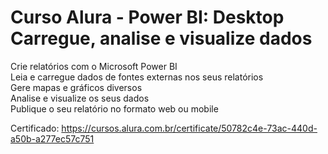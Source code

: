 # Curso Alura - Power BI: Desktop Carregue, analise e visualize dados
Crie relatórios com o Microsoft Power BI<br>
Leia e carregue dados de fontes externas nos seus relatórios<br>
Gere mapas e gráficos diversos<br>
Analise e visualize os seus dados<br>
Publique o seu relatório no formato web ou mobile<br>

Certificado: https://cursos.alura.com.br/certificate/50782c4e-73ac-440d-a50b-a277ec57c751
